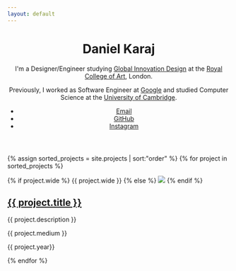 ```yaml
---
layout: default
---
```


<header>
  <h1>Daniel Karaj</h1>
  <p>I'm a Designer/Engineer studying <a href="//www.rca.ac.uk/schools/school-of-design/global-innovation-design/" target="_blank">Global Innovation Design</a> at the <a href="//www.rca.ac.uk" target="_blank">Royal College of Art</a>, London.</p>
  <p>Previously, I worked as Software Engineer at <a href="//www.google.com" target="_blank">Google</a> and studied Computer Science at the <a href="//www.cl.cam.ac.uk/" target="_blank">University of Cambridge</a>.</p>
  <ul>
    <li><a href="mailto:hey@krj.io">Email</a></li>
    <li><a href="//github.com/dnkrj" target="_blank">GitHub</a></li>
    <li><a href="//instagr.am/dnkrj" target="_blank">Instagram</a></li>
  </ul>
</header>

{% assign sorted_projects = site.projects | sort:"order" %}
{% for project in sorted_projects %}
  <section data-href="{{ project.url }}">
    {% if project.wide %}
      {{ project.wide }}
    {% else %}
      <img src="images/{{ project.title | slugify }}/wide.jpg">
    {% endif %}
    <h2><a href="{{ project.url }}">{{ project.title }}</a></h2>
    <p>{{ project.description }}</p>
    <p>{{ project.medium }}</p>
    <p>{{ project.year}} </p>
  </section>
{% endfor %}

<script src="index.js"></script>
